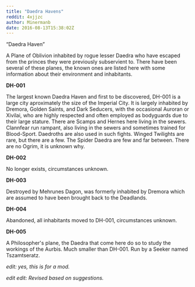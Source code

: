 ```yaml
---
title: "Daedra Havens"
reddit: 4xjjzc
author: Minermanb
date: 2016-08-13T15:38:02Z
---
```


“Daedra Haven”

A Plane of Oblivion inhabited by rogue lesser Daedra who have escaped from the princes they were previously subservient to. There have been several of these planes, the known ones are listed here with some information about their environment and inhabitants.

**DH-001**

The largest known Daedra Haven and first to be discovered,  DH-001 is a large city aproximately the size of the Imperial City. It is largely inhabited by Dremora, Golden Saints, and Dark Seducers, with the occasional Auroran or Xivilai, who are highly respected and often employed as bodyguards due to their large stature. There are Scamps and Hernes here living in the sewers. Clannfear run rampant, also living in the sewers and sometimes trained for Blood-Sport. Daedroths are also used in such fights. Winged Twilights are rare, but there are a few. The Spider Daedra are few and far between. There are no Ogrim, it is unknown why.

**DH-002**

No longer exists, circumstances unknown.

**DH-003**

Destroyed by Mehrunes Dagon, was formerly inhabited by Dremora which are assumed to have been brought back to the Deadlands.

**DH-004**

Abandoned, all inhabitants moved to DH-001, circumstances unknown.

**DH-005**

A Philosopher's plane, the Daedra that come here do so to study the workings of the Aurbis. Much smaller than DH-001. Run by a Seeker named Tszamtseratz.

*edit: yes, this is for a mod.*

*edit edit: Revised based on suggestions.*
